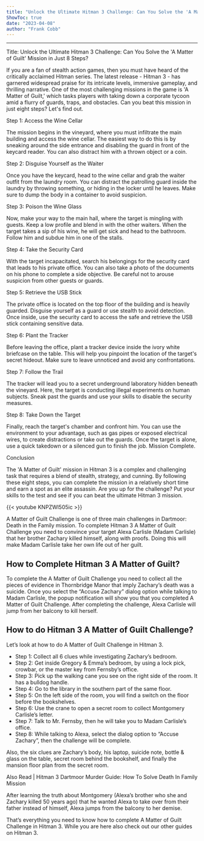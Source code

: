 ```yaml
---
title: "Unlock the Ultimate Hitman 3 Challenge: Can You Solve the 'A Matter of Guilt' Mission in Just 8 Steps?"
ShowToc: true 
date: "2023-04-08"
author: "Frank Cobb"
---
```

*****
Title: Unlock the Ultimate Hitman 3 Challenge: Can You Solve the 'A Matter of Guilt' Mission in Just 8 Steps?

If you are a fan of stealth action games, then you must have heard of the critically acclaimed Hitman series. The latest release - Hitman 3 - has garnered widespread praise for its intricate levels, immersive gameplay, and thrilling narrative. One of the most challenging missions in the game is 'A Matter of Guilt,' which tasks players with taking down a corporate tycoon amid a flurry of guards, traps, and obstacles. Can you beat this mission in just eight steps? Let's find out.

Step 1: Access the Wine Cellar 

The mission begins in the vineyard, where you must infiltrate the main building and access the wine cellar. The easiest way to do this is by sneaking around the side entrance and disabling the guard in front of the keycard reader. You can also distract him with a thrown object or a coin.

Step 2: Disguise Yourself as the Waiter 

Once you have the keycard, head to the wine cellar and grab the waiter outfit from the laundry room. You can distract the patrolling guard inside the laundry by throwing something, or hiding in the locker until he leaves. Make sure to dump the body in a container to avoid suspicion.

Step 3: Poison the Wine Glass 

Now, make your way to the main hall, where the target is mingling with guests. Keep a low profile and blend in with the other waiters. When the target takes a sip of his wine, he will get sick and head to the bathroom. Follow him and subdue him in one of the stalls.

Step 4: Take the Security Card 

With the target incapacitated, search his belongings for the security card that leads to his private office. You can also take a photo of the documents on his phone to complete a side objective. Be careful not to arouse suspicion from other guests or guards.

Step 5: Retrieve the USB Stick 

The private office is located on the top floor of the building and is heavily guarded. Disguise yourself as a guard or use stealth to avoid detection. Once inside, use the security card to access the safe and retrieve the USB stick containing sensitive data.

Step 6: Plant the Tracker 

Before leaving the office, plant a tracker device inside the ivory white briefcase on the table. This will help you pinpoint the location of the target's secret hideout. Make sure to leave unnoticed and avoid any confrontations.

Step 7: Follow the Trail 

The tracker will lead you to a secret underground laboratory hidden beneath the vineyard. Here, the target is conducting illegal experiments on human subjects. Sneak past the guards and use your skills to disable the security measures.

Step 8: Take Down the Target 

Finally, reach the target's chamber and confront him. You can use the environment to your advantage, such as gas pipes or exposed electrical wires, to create distractions or take out the guards. Once the target is alone, use a quick takedown or a silenced gun to finish the job. Mission Complete.

Conclusion

The 'A Matter of Guilt' mission in Hitman 3 is a complex and challenging task that requires a blend of stealth, strategy, and cunning. By following these eight steps, you can complete the mission in a relatively short time and earn a spot as an elite assassin. Are you up for the challenge? Put your skills to the test and see if you can beat the ultimate Hitman 3 mission.

{{< youtube KNPZWl505ic >}} 



A Matter of Guilt Challenge is one of three main challenges in Dartmoor: Death in the Family mission. To complete Hitman 3 A Matter of Guilt Challenge you need to convince your target Alexa Carlisle (Madam Carlisle) that her brother Zachary killed himself, along with proofs. Doing this will make Madam Carlisle take her own life out of her guilt.
 
## How to Complete Hitman 3 A Matter of Guilt?
 
To complete the A Matter of Guilt Challenge you need to collect all the pieces of evidence in Thornbridge Manor that imply Zachary’s death was a suicide. Once you select the “Accuse Zachary” dialog option while talking to Madam Carlisle, the popup notification will show you that you completed A Matter of Guilt Challenge. After completing the challenge, Alexa Carlisle will jump from her balcony to kill herself.
 

 
## How to do Hitman 3 A Matter of Guilt Challenge?
 
Let’s look at how to do A Matter of Guilt Challenge in Hitman 3.
 
- Step 1: Collect all 6 clues while investigating Zachary’s bedroom.
 - Step 2: Get inside Gregory & Emma’s bedroom, by using a lock pick, crowbar, or the master key from Fernsby’s office.
 - Step 3: Pick up the walking cane you see on the right side of the room. It has a bulldog handle.
 - Step 4: Go to the library in the southern part of the same floor.
 - Step 5: On the left side of the room, you will find a switch on the floor before the bookshelves.
 - Step 6: Use the crane to open a secret room to collect Montgomery Carlisle’s letter.
 - Step 7: Talk to Mr. Fernsby, then he will take you to Madam Carlisle’s office.
 - Step 8: While talking to Alexa, select the dialog option to “Accuse Zachary”, then the challenge will be complete.

 
Also, the six clues are Zachary’s body, his laptop, suicide note, bottle & glass on the table, secret room behind the bookshelf, and finally the mansion floor plan from the secret room.
 
Also Read | Hitman 3 Dartmoor Murder Guide: How To Solve Death In Family Mission
 
After learning the truth about Montgomery (Alexa’s brother who she and Zachary killed 50 years ago) that he wanted Alexa to take over from their father instead of himself, Alexa jumps from the balcony to her demise.
 
That’s everything you need to know how to complete A Matter of Guilt Challenge in Hitman 3. While you are here also check out our other guides on Hitman 3.




